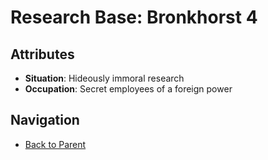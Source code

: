 # Research Base: Bronkhorst 4

## Attributes
- **Situation**: Hideously immoral research
- **Occupation**: Secret employees of a foreign power


## Navigation
- [Back to Parent](../)
